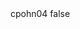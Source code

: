 <?xml version="1.0" encoding="UTF-8"?>
<CustomMetadata xmlns="http://soap.sforce.com/2006/04/metadata">
    <label>cpohn04</label>
    <protected>false</protected>
</CustomMetadata>

